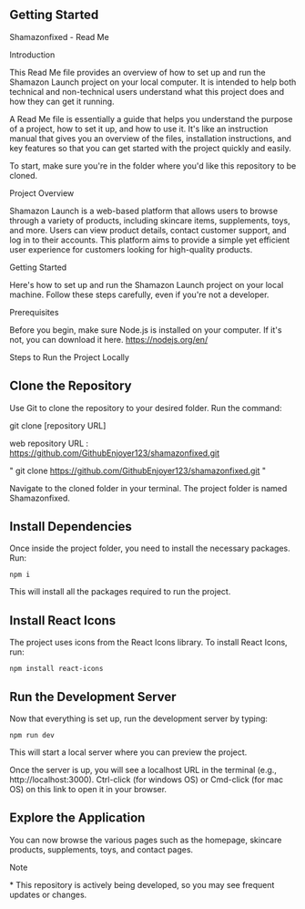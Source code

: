 ## Getting Started

Shamazonfixed - Read Me

Introduction

This Read Me file provides an overview of how to set up and run the Shamazon Launch project on your local computer. It is intended to help both technical and non-technical users understand what this project does and how they can get it running.

A Read Me file is essentially a guide that helps you understand the purpose of a project, how to set it up, and how to use it. It's like an instruction manual that gives you an overview of the files, installation instructions, and key features so that you can get started with the project quickly and easily.

To start, make sure you're in the folder where you'd like this repository to be cloned.

Project Overview

Shamazon Launch is a web-based platform that allows users to browse through a variety of products, including skincare items, supplements, toys, and more. Users can view product details, contact customer support, and log in to their accounts. This platform aims to provide a simple yet efficient user experience for customers looking for high-quality products.

Getting Started

Here's how to set up and run the Shamazon Launch project on your local machine. Follow these steps carefully, even if you're not a developer.

Prerequisites

Before you begin, make sure Node.js is installed on your computer. If it's not, you can download it here. https://nodejs.org/en/

Steps to Run the Project Locally

## Clone the Repository

Use Git to clone the repository to your desired folder. Run the command:

git clone [repository URL]

web repository URL : https://github.com/GithubEnjoyer123/shamazonfixed.git

" git clone https://github.com/GithubEnjoyer123/shamazonfixed.git "

Navigate to the cloned folder in your terminal. The project folder is named Shamazonfixed.

## Install Dependencies

Once inside the project folder, you need to install the necessary packages. Run:

`npm i`

This will install all the packages required to run the project.

## Install React Icons

The project uses icons from the React Icons library. To install React Icons, run:

`npm install react-icons`

## Run the Development Server

Now that everything is set up, run the development server by typing:

`npm run dev`

This will start a local server where you can preview the project.

Once the server is up, you will see a localhost URL in the terminal (e.g., http://localhost:3000). Ctrl-click (for windows OS) or Cmd-click (for mac OS) on this link to open it in your browser.

## Explore the Application

You can now browse the various pages such as the homepage, skincare products, supplements, toys, and contact pages.

Note

\* This repository is actively being developed, so you may see frequent updates or changes.

